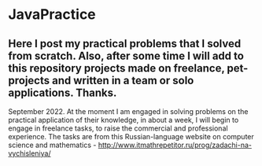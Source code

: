 # JavaPractice
Here I post my practical problems that I solved from scratch. Also, after some time I will add to this repository projects made on freelance, pet-projects and written in a team or solo applications.
Thanks.
---
September 2022.
At the moment I am engaged in solving problems on the practical application of their knowledge, in about a week, I will begin to engage in freelance tasks, to raise the commercial and professional experience.
The tasks are from this Russian-language website on computer science and mathematics - http://www.itmathrepetitor.ru/prog/zadachi-na-vychisleniya/
